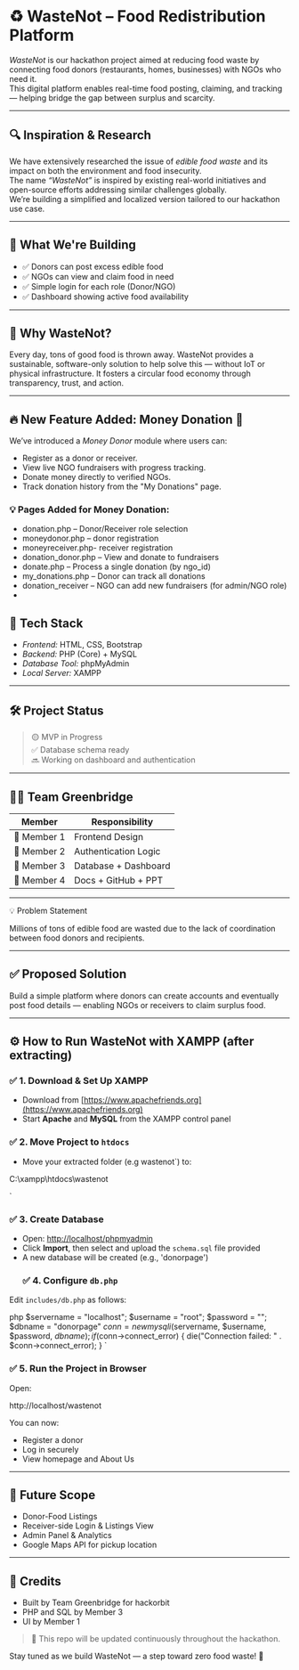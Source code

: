 
# ♻ WasteNot – Food Redistribution Platform

*WasteNot* is our hackathon project aimed at reducing food waste by connecting food donors (restaurants, homes, businesses) with NGOs who need it.  
This digital platform enables real-time food posting, claiming, and tracking — helping bridge the gap between surplus and scarcity.

---
## 🔍 Inspiration & Research

We have extensively researched the issue of *edible food waste* and its impact on both the environment and food insecurity.  
The name *“WasteNot”* is inspired by existing real-world initiatives and open-source efforts addressing similar challenges globally.  
We’re building a simplified and localized version tailored to our hackathon use case.

---

## 🚀 What We're Building

- ✅ Donors can post excess edible food
- ✅ NGOs can view and claim food in need
- ✅ Simple login for each role (Donor/NGO)
- ✅ Dashboard showing active food availability

---

## 🧠 Why WasteNot?

Every day, tons of good food is thrown away. WasteNot provides a sustainable, software-only solution to help solve this — without IoT or physical infrastructure. It fosters a circular food economy through transparency, trust, and action.

---
## 🔥 New Feature Added: Money Donation 💸

We’ve introduced a *Money Donor* module where users can:
- Register as a donor or receiver.
- View live NGO fundraisers with progress tracking.
- Donate money directly to verified NGOs.
- Track donation history from the "My Donations" page.

### 💡 Pages Added for Money Donation:
- donation.php – Donor/Receiver role selection
- moneydonor.php – donor registration
- moneyreceiver.php- receiver registration
- donation_donor.php – View and donate to fundraisers
- donate.php – Process a single donation (by ngo_id)
- my_donations.php – Donor can track all donations
- donation_receiver – NGO can add new fundraisers (for admin/NGO role)
-

## 🔧 Tech Stack

- *Frontend:* HTML, CSS, Bootstrap
- *Backend:* PHP (Core) + MySQL
- *Database Tool:* phpMyAdmin
- *Local Server:* XAMPP

---

## 🛠 Project Status

> 🟡 MVP in Progress  
> ✅ Database schema ready  
> 🔜 Working on dashboard and authentication

---

## 🧑‍💻 Team Greenbridge

| Member | Responsibility |
|--------|----------------|
| 👩 Member 1 | Frontend Design |
| 👩 Member 2 | Authentication Logic |
| 👩 Member 3 | Database + Dashboard |
| 👩 Member 4 | Docs + GitHub + PPT |

---

 💡 Problem Statement

Millions of tons of edible food are wasted due to the lack of coordination between food donors and recipients.

---

## ✅ Proposed Solution

Build a simple platform where donors can create accounts and eventually post food details — enabling NGOs or receivers to claim surplus food.

---
## ⚙ How to Run WasteNot with XAMPP (after extracting)

### ✅ 1. Download & Set Up XAMPP

- Download from [https://www.apachefriends.org](https://www.apachefriends.org)
- Start **Apache** and **MySQL** from the XAMPP control panel

### ✅ 2. Move Project to `htdocs`

- Move your extracted folder (e.g wastenot`) to:



C:\xampp\htdocs\wastenot

`

### ✅ 3. Create Database

- Open: [http://localhost/phpmyadmin](http://localhost/phpmyadmin)
- Click **Import**, then select and upload the `schema.sql` file provided
- A new database will be created (e.g., 'donorpage')
  ### ✅ 4. Configure `db.php`

Edit `includes/db.php` as follows:

php
$servername = "localhost";
$username = "root";
$password = "";
$dbname = "donorpage"
$conn = new mysqli($servername, $username, $password, $dbname);
if ($conn->connect_error) {
  die("Connection failed: " . $conn->connect_error);
}
`

### ✅ 5. Run the Project in Browser

Open:


http://localhost/wastenot

You can now:

* Register a donor
* Log in securely
* View homepage and About Us

---

## 📌 Future Scope

* Donor-Food Listings
* Receiver-side Login & Listings View
* Admin Panel & Analytics
* Google Maps API for pickup location

---
## 📢 Credits

* Built by Team Greenbridge for hackorbit
* PHP and SQL by Member 3
* UI by Member 1


> 📌 This repo will be updated continuously throughout the hackathon.

Stay tuned as we build WasteNot — a step toward zero food waste! 💚
